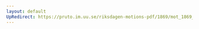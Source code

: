 ```yaml
---
layout: default
UpRedirect: https://pruto.im.uu.se/riksdagen-motions-pdf/1869/mot_1869__ak__10/mot_1869__ak__10-002.pdf
---
```

